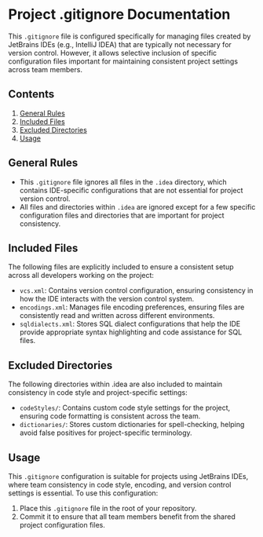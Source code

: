 # Project .gitignore Documentation

This `.gitignore` file is configured specifically for managing files created by JetBrains IDEs (e.g., IntelliJ IDEA)
that are typically not necessary for version control. However, it allows selective inclusion of specific configuration
files important for maintaining consistent project settings across team members.

## Contents

1. [General Rules](#general-rules)
2. [Included Files](#included-files)
3. [Excluded Directories](#excluded-directories)
4. [Usage](#usage)

## General Rules

- This `.gitignore` file ignores all files in the `.idea` directory, which contains IDE-specific configurations that are
  not essential for project version control.
- All files and directories within `.idea` are ignored except for a few specific configuration files and directories
  that are important for project consistency.

## Included Files

The following files are explicitly included to ensure a consistent setup across all developers working on the project:

- `vcs.xml`: Contains version control configuration, ensuring consistency in how the IDE interacts with the version
  control system.
- `encodings.xml`: Manages file encoding preferences, ensuring files are consistently read and written across different
  environments.
- `sqldialects.xml`: Stores SQL dialect configurations that help the IDE provide appropriate syntax highlighting and
  code assistance for SQL files.

## Excluded Directories

The following directories within .idea are also included to maintain consistency in code style and project-specific
settings:

- `codeStyles/`: Contains custom code style settings for the project, ensuring code formatting is consistent across the
  team.
- `dictionaries/`: Stores custom dictionaries for spell-checking, helping avoid false positives for project-specific
  terminology.

## Usage

This `.gitignore` configuration is suitable for projects using JetBrains IDEs, where team consistency in code style,
encoding, and version control settings is essential. To use this configuration:

1. Place this `.gitignore` file in the root of your repository.
2. Commit it to ensure that all team members benefit from the shared project configuration files.